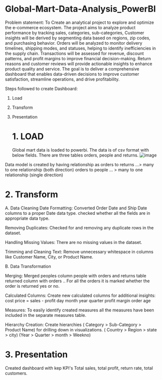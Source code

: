 # Global-Mart-Data-Analysis_PowerBI


Problem statement: To Create an analytical project to explore and optimize the e-commerce ecosystem. The project aims to analyze product performance by tracking sales, categories, sub-categories,  Customer insights will be derived by segmenting data based on regions, zip codes, and purchasing behavior. Orders will be analyzed to monitor delivery timelines, shipping modes, and statuses, helping to identify inefficiencies in the supply chain. Transactions will be assessed for revenue, discount patterns, and profit margins to improve financial decision-making. Return reasons and customer reviews will provide actionable insights to enhance product quality and service. The goal is to deliver a comprehensive dashboard that enables data-driven decisions to improve customer satisfaction, streamline operations,
and drive profitability.

Steps followed to create Dashboard:

1. Load
2. Transform
3. Presentation


   # 1. LOAD
    Global mart data is loaded to powerbi. The data is of csv format with below fields. There are three tables orders, people and returns.
![image](https://github.com/user-attachments/assets/289644e8-186c-40f8-9fcb-778eb28c6b7b)

Data model is created by having relationship as orders to returns ...> many to one relationship (both direction)
                                                orders to people ... > many to one relationship (single direction)


# 2. Transform

A. Data Cleaning
Date Formatting:
Converted Order Date and Ship Date columns to a proper Date data type.
checked whether all the fields are in appropriate data type.

Removing Duplicates:
Checked for and removing any duplicate rows in the dataset.

Handling Missing Values:
There are no missing values in the dataset.

Trimming and Cleaning Text:
Remove unnecessary whitespace in columns like Customer Name, City, or Product Name.


B. Data Transformation

Merging:
Merged peoples column people with orders and returns table returned column with orders .. For all the orders it is marked whether the order is returned yes or no.

Calculated Columns:
Create new calculated columns for additional insights:
cost price  =  sales - profit
day
month
year
quarter
profit margin
order age

Measures:
To easily identify created measures all the measures have been included in the separate measures table.


Hierarchy Creation:
Create hierarchies ( Category > Sub-Category > Product Name) for drilling down in visualizations.
                   ( Country > Region >  state >  city)
                   (Year >  Quarter > month > Weekno)
                   

# 3. Presentation

Created dashboard with kep KPI's Total sales, total profit, return rate, total customers.




